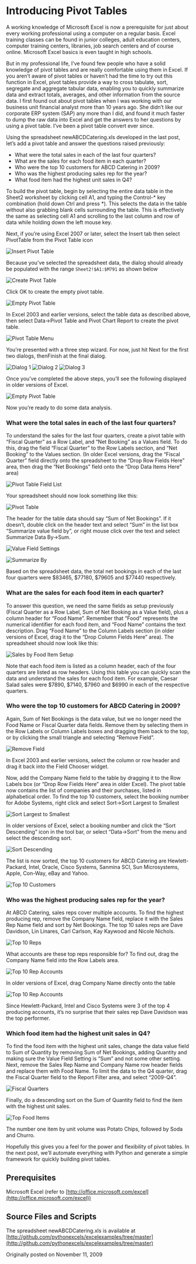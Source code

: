 # Introducing Pivot Tables

A working knowledge of Microsoft Excel is now a prerequisite for just about
every working professional using a computer on a regular basis. Excel training
classes can be found in junior colleges, adult education centers, computer
training centers, libraries, job search centers and of course online. Microsoft
Excel basics is even taught in high schools.

But in my professional life, I’ve found few people who have a solid knowledge of
pivot tables and are really comfortable using them in Excel. If you aren’t aware
of pivot tables or haven’t had the time to try out this function in Excel, pivot
tables provide a way to cross tabulate, sort, segregate and aggregate tabular
data, enabling you to quickly summarize data and extract totals, averages, and
other information from the source data. I first found out about pivot tables
when I was working with our business unit financial analyst more than 10 years
ago. She didn’t like our corporate ERP system (SAP) any more than I did, and
found it much faster to dump the raw data into Excel and get the answers to her
questions by using a pivot table. I’ve been a pivot table convert ever since.

Using the spreadsheet newABCDCatering.xls developed in the last post, let’s add
a pivot table and answer the questions raised previously:

* What were the total sales in each of the last four quarters?
* What are the sales for each food item in each quarter?
* Who were the top 10 customers for ABCD Catering in 2009?
* Who was the highest producing sales rep for the year?
* What food item had the highest unit sales in Q4?

To build the pivot table, begin by selecting the entire data table in the Sheet2
worksheet by clicking cell A1, and typing the Control-* key combination (hold
down Ctrl and press *). This selects the data in the table without also grabbing
blank cells surrounding the table. This is effectively the same as selecting
cell A1 and scrolling to the last column and row of data while holding down the
left mouse key.

Next, if you’re using Excel 2007 or later, select the Insert tab then select
PivotTable from the Pivot Table icon

![Insert Pivot Table](images/20091111_makepivotxl12.png) 

Because you’ve selected the spreadsheet data, the dialog should already be
populated with the range ``Sheet2!$A1:$M791`` as shown below

![Create Pivot Table](images/20091111_createdialogxl12.png) 

Click OK to create the empty pivot table.

![Empty Pivot Table](images/20091111_wizardxl12.png) 

In Excel 2003 and earlier versions, select the table data as described above,
then select Data->Pivot Table and Pivot Chart Report to create the pivot table.

![Pivot Table Menu](images/20091111_makepivotxl10.png) 

You’re presented with a three step wizard. For now, just hit Next for the first
two dialogs, thenFinish at the final dialog.

![Dialog 1](images/20091111_wizardxl10_1.png) 
![Dialog 2](images/20091111_wizardxl10_2.png) 
![Dialog 3](images/20091111_wizardxl10_3.png) 

Once you’ve completed the above steps, you’ll see the following displayed in
older versions of Excel.

![Empty Pivot Table](images/20091111_pivotfieldlistxl10.png) 

Now you’re ready to do some data analysis.

### What were the total sales in each of the last four quarters?

To understand the sales for the last four quarters, create a pivot table with
“Fiscal Quarter” as a Row Label, and “Net Booking” as a Values field. To do
this, drag the field “Fiscal Quarter” to the Row Labels section, and “Net
Booking” to the Values section. (In older Excel versions, drag the “Fiscal
Quarter” field directly onto the spreadsheet to the “Drop Row Fields Here” area,
then drag the “Net Bookings” field onto the “Drop Data Items Here” area)

![Pivot Table Field List](images/20091111_ptsetupxl12.png) 

Your spreadsheet should now look something like this:

![Pivot Table](images/20091111_salesbyqtrxl12.png) 

The header for the table data should say “Sum of Net Bookings”. If it doesn’t,
double click on the header text and select “Sum” in the list box “Summarize
value field by”, or right mouse click over the text and select Summarize Data
By->Sum.

![Value Field Settings](images/20091111_setsumxl12.png) 

![Summarize By](images/20091111_setsum2xl12.png) 

Based on the spreadsheet data, the total net bookings in each of the last four
quarters were $83465, $77180, $79605 and $77440 respectively.

### What are the sales for each food item in each quarter?

To answer this question, we need the same fields as setup previously (Fiscal
Quarter as a Row Label, Sum of Net Booking as a Value field), plus a column
header for “Food Name”. Remember that “Food” represents the numerical identifier
for each food item, and “Food Name” contains the text description. Drag “Food
Name” to the Column Labels section (in older versions of Excel, drag it to the
“Drop Column Fields Here” area). The spreadsheet should now look like this:

![Sales by Food Item Setup](images/20091111_salesbyfooditemxl12.png) 

Note that each food item is listed as a column header, each of the four quarters
are listed as row headers. Using this table you can quickly scan the data and
understand the sales for each food item. For example, Caesar Salad sales were
$7890, $7140, $7960 and $6990 in each of the respective quarters.

### Who were the top 10 customers for ABCD Catering in 2009?

Again, Sum of Net Bookings is the data value, but we no longer need the Food
Name or Fiscal Quarter data fields. Remove them by selecting them in the Row
Labels or Column Labels boxes and dragging them back to the top, or by clicking
the small triangle and selecting “Remove Field”.

![Remove Field](images/20091111_removefieldxl12.png) 

In Excel 2003 and earlier versions, select the column or row header and drag it
back into the Field Chooser widget.

Now, add the Company Name field to the table by dragging it to the Row Labels
box (or “Drop Row Fields Here” area in older Excel). The pivot table now
contains the list of companies and their purchases, listed in alphabetical
order. To find the top 10 customers, select the booking number for Adobe
Systems, right click and select Sort->Sort Largest to Smallest

![Sort Largest to Smallest](images/20091111_sortxl12.png) 

In older versions of Excel, select a booking number and click the “Sort
Descending” icon in the tool bar, or select “Data->Sort” from the menu and
select the descending sort.

![Sort Descending](images/20091111_sortdesc.png) 

The list is now sorted, the top 10 customers for ABCD Catering are
Hewlett-Packard, Intel, Oracle, Cisco Systems, Sanmina SCI, Sun Microsystems,
Apple, Con-Way, eBay and Yahoo.

![Top 10 Customers](images/20091111_top10.png) 

### Who was the highest producing sales rep for the year?

At ABCD Catering, sales reps cover multiple accounts. To find the highest
producing rep, remove the Company Name field, replace it with the Sales Rep Name
field and sort by Net Bookings. The top 10 sales reps are Dave Davidson, Lin
Linares, Carl Carlson, Kay Kaywood and Nicole Nichols.

![Top 10 Reps](images/20091111_top10reps.png) 

What accounts are these top reps responsible for? To find out, drag the Company
Name field into the Row Labels area.

![Top 10 Rep Accounts](images/20091111_top10repsaccts.png) 

In older versions of Excel, drag Company Name directly onto the table

![Top 10 Rep Accounts](images/20091111_top10repsacctsxl10.png) 

Since Hewlett-Packard, Intel and Cisco Systems were 3 of the top 4 producing
accounts, it’s no surprise that their sales rep Dave Davidson was the top
performer.

### Which food item had the highest unit sales in Q4?

To find the food item with the highest unit sales, change the data value field
to Sum of Quantity by removing Sum of Net Bookings, adding Quantity and making
sure the Value Field Setting is “Sum” and not some other setting. Next, remove
the Sales Rep Name and Company Name row header fields and replace them with Food
Name. To limit the data to the Q4 quarter, drag the Fiscal Quarter field to the
Report Filter area, and select “2009-Q4”.

![Fiscal Quarters](images/20091111_quarterfilterxl12.png) 

Finally, do a descending sort on the Sum of Quantity field to find the item with
the highest unit sales.

![Top Food Items](images/20091111_highestunit.png) 

The number one item by unit volume was Potato Chips, followed by Soda and
Churro.

Hopefully this gives you a feel for the power and flexibility of pivot tables.
In the next post, we’ll automate everything with Python and generate a simple
framework for quickly building pivot tables.

## Prerequisites

Microsoft Excel (refer to [http://office.microsoft.com/excel](http://office.microsoft.com/excel))

## Source Files and Scripts

The spreadsheet newABCDCatering.xls is available at [http://github.com/pythonexcels/excelexamples/tree/master](http://github.com/pythonexcels/excelexamples/tree/master) 

Originally posted on November 11, 2009
